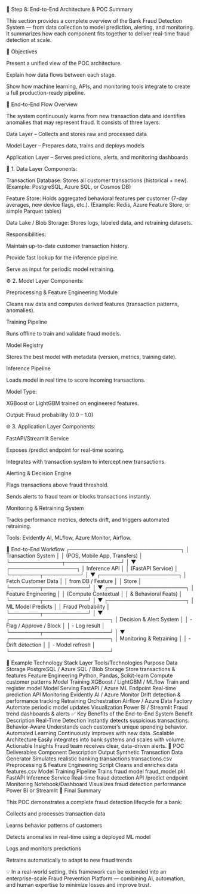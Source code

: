 🏦 Step 8: End-to-End Architecture & POC Summary

This section provides a complete overview of the Bank Fraud Detection System — from data collection to model prediction, alerting, and monitoring.
It summarizes how each component fits together to deliver real-time fraud detection at scale.

🎯 Objectives

Present a unified view of the POC architecture.

Explain how data flows between each stage.

Show how machine learning, APIs, and monitoring tools integrate to create a full production-ready pipeline.

🧠 End-to-End Flow Overview

The system continuously learns from new transaction data and identifies anomalies that may represent fraud.
It consists of three layers:

Data Layer – Collects and stores raw and processed data

Model Layer – Prepares data, trains and deploys models

Application Layer – Serves predictions, alerts, and monitoring dashboards

🧩 1. Data Layer
Components:

Transaction Database: Stores all customer transactions (historical + new).
(Example: PostgreSQL, Azure SQL, or Cosmos DB)

Feature Store: Holds aggregated behavioral features per customer (7-day averages, new device flags, etc.).
(Example: Redis, Azure Feature Store, or simple Parquet tables)

Data Lake / Blob Storage: Stores logs, labeled data, and retraining datasets.

Responsibilities:

Maintain up-to-date customer transaction history.

Provide fast lookup for the inference pipeline.

Serve as input for periodic model retraining.

⚙️ 2. Model Layer
Components:

Preprocessing & Feature Engineering Module

Cleans raw data and computes derived features (transaction patterns, anomalies).

Training Pipeline

Runs offline to train and validate fraud models.

Model Registry

Stores the best model with metadata (version, metrics, training date).

Inference Pipeline

Loads model in real time to score incoming transactions.

Model Type:

XGBoost or LightGBM trained on engineered features.

Output: Fraud probability (0.0 – 1.0)

🌐 3. Application Layer
Components:

FastAPI/Streamlit Service

Exposes /predict endpoint for real-time scoring.

Integrates with transaction system to intercept new transactions.

Alerting & Decision Engine

Flags transactions above fraud threshold.

Sends alerts to fraud team or blocks transactions instantly.

Monitoring & Retraining System

Tracks performance metrics, detects drift, and triggers automated retraining.

Tools: Evidently AI, MLflow, Azure Monitor, Airflow.

🔄 End-to-End Workflow
 ┌──────────────────────────────┐
 │       Transaction System     │
 │ (POS, Mobile App, Transfers) │
 └──────────────┬───────────────┘
                │
                ▼
       ┌──────────────────┐
       │ Inference API     │
       │ (FastAPI Service) │
       └────────┬──────────┘
                │
                ▼
     ┌─────────────────────┐
     │ Fetch Customer Data │
     │ from DB / Feature   │
     │ Store               │
     └────────┬────────────┘
              │
              ▼
     ┌─────────────────────┐
     │ Feature Engineering │
     │ (Compute Contextual │
     │ & Behavioral Feats) │
     └────────┬────────────┘
              │
              ▼
     ┌─────────────────────┐
     │  ML Model Predicts  │
     │  Fraud Probability  │
     └────────┬────────────┘
              │
              ▼
   ┌───────────────────────────┐
   │ Decision & Alert System   │
   │ - Flag / Approve / Block  │
   │ - Log result              │
   └────────┬──────────────────┘
            │
            ▼
   ┌───────────────────────────┐
   │  Monitoring & Retraining  │
   │  - Drift detection        │
   │  - Model refresh          │
   └───────────────────────────┘

🧾 Example Technology Stack
Layer	Tools/Technologies	Purpose
Data Storage	PostgreSQL / Azure SQL / Blob Storage	Store transactions & features
Feature Engineering	Python, Pandas, Scikit-learn	Compute customer patterns
Model Training	XGBoost / LightGBM / MLflow	Train and register model
Model Serving	FastAPI / Azure ML Endpoint	Real-time prediction API
Monitoring	Evidently AI / Azure Monitor	Drift detection & performance tracking
Retraining Orchestration	Airflow / Azure Data Factory	Automate periodic model updates
Visualization	Power BI / Streamlit	Fraud trend dashboards & alerts
✅ Key Benefits of the End-to-End System
Benefit	Description
Real-Time Detection	Instantly detects suspicious transactions.
Behavior-Aware	Understands each customer’s unique spending behavior.
Automated Learning	Continuously improves with new data.
Scalable Architecture	Easily integrates into bank systems and scales with volume.
Actionable Insights	Fraud team receives clear, data-driven alerts.
🧩 POC Deliverables
Component	Description	Output
Synthetic Transaction Data Generator	Simulates realistic banking transactions	transactions.csv
Preprocessing & Feature Engineering Script	Cleans and enriches data	features.csv
Model Training Pipeline	Trains fraud model	fraud_model.pkl
FastAPI Inference Service	Real-time fraud detection API	/predict endpoint
Monitoring Notebook/Dashboard	Visualizes fraud detection performance	Power BI or Streamlit
🏁 Final Summary

This POC demonstrates a complete fraud detection lifecycle for a bank:

Collects and processes transaction data

Learns behavior patterns of customers

Detects anomalies in real-time using a deployed ML model

Logs and monitors predictions

Retrains automatically to adapt to new fraud trends

💡 In a real-world setting, this framework can be extended into an enterprise-scale Fraud Prevention Platform — combining AI, automation, and human expertise to minimize losses and improve trust.